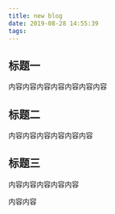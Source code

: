 ```yaml
---
title: new blog
date: 2019-08-28 14:55:39
tags:
---
```


## 标题一
内容内容内容内容内容内容内容

## 标题二
内容内容内容内容内容内容


## 标题三
内容内容内容内容内容  

内容内容
